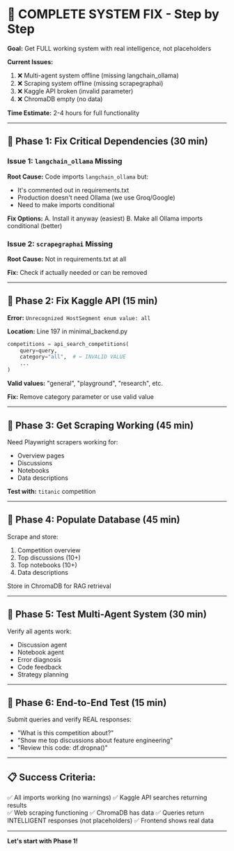 # 🔧 COMPLETE SYSTEM FIX - Step by Step

**Goal:** Get FULL working system with real intelligence, not placeholders

**Current Issues:**
1. ❌ Multi-agent system offline (missing langchain_ollama)
2. ❌ Scraping system offline (missing scrapegraphai)  
3. ❌ Kaggle API broken (invalid parameter)
4. ❌ ChromaDB empty (no data)

**Time Estimate:** 2-4 hours for full functionality

---

## 🎯 **Phase 1: Fix Critical Dependencies** (30 min)

### Issue 1: `langchain_ollama` Missing

**Root Cause:** Code imports `langchain_ollama` but:
- It's commented out in requirements.txt
- Production doesn't need Ollama (we use Groq/Google)
- Need to make imports conditional

**Fix Options:**
A. Install it anyway (easiest)
B. Make all Ollama imports conditional (better)

### Issue 2: `scrapegraphai` Missing

**Root Cause:** Not in requirements.txt at all

**Fix:** Check if actually needed or can be removed

---

## 🎯 **Phase 2: Fix Kaggle API** (15 min)

**Error:** `Unrecognized HostSegment enum value: all`

**Location:** Line 197 in minimal_backend.py
```python
competitions = api_search_competitions(
    query=query,
    category="all",  # ← INVALID VALUE
    ...
)
```

**Valid values:** "general", "playground", "research", etc.

**Fix:** Remove category parameter or use valid value

---

## 🎯 **Phase 3: Get Scraping Working** (45 min)

Need Playwright scrapers working for:
- Overview pages
- Discussions
- Notebooks
- Data descriptions

**Test with:** `titanic` competition

---

## 🎯 **Phase 4: Populate Database** (45 min)

Scrape and store:
1. Competition overview
2. Top discussions (10+)
3. Top notebooks (10+)
4. Data descriptions

Store in ChromaDB for RAG retrieval

---

## 🎯 **Phase 5: Test Multi-Agent System** (30 min)

Verify all agents work:
- Discussion agent
- Notebook agent
- Error diagnosis
- Code feedback
- Strategy planning

---

## 🎯 **Phase 6: End-to-End Test** (15 min)

Submit queries and verify REAL responses:
- "What is this competition about?"
- "Show me top discussions about feature engineering"
- "Review this code: df.dropna()"

---

## 📋 **Success Criteria:**

✅ All imports working (no warnings)
✅ Kaggle API searches returning results  
✅ Web scraping functioning
✅ ChromaDB has data
✅ Queries return INTELLIGENT responses (not placeholders)
✅ Frontend shows real data

---

**Let's start with Phase 1!**



